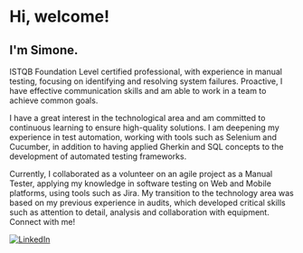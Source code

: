<h1>Hi, welcome!</h1>

<h2>I'm Simone.</h2> 

<p> ISTQB Foundation Level certified professional, with experience in manual testing, focusing on identifying and resolving system failures. Proactive, I have effective communication skills and am able to work in a team to achieve common goals.</p>

<p> I have a great interest in the technological area and am committed to continuous learning to ensure high-quality solutions. I am deepening my experience in test automation, working with tools such as Selenium and Cucumber, in addition to having applied Gherkin and SQL concepts to the development of automated testing frameworks. </p>

<p>Currently, I collaborated as a volunteer on an agile project as a Manual Tester, applying my knowledge in software testing on Web and Mobile platforms, using tools such as Jira. My transition to the technology area was based on my previous experience in audits, which developed critical skills such as attention to detail, analysis and collaboration with equipment. 
Connect with me!</p>

[![LinkedIn](https://img.shields.io/badge/LinkedIn-0077B5?style=for-the-badge&logo=linkedin&logoColor=white)](https://www.linkedin.com/in/smgabionetta/)


